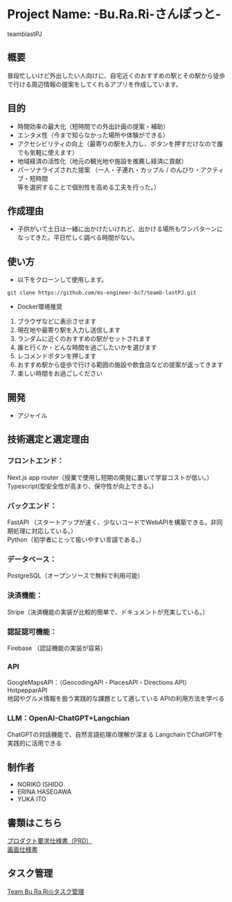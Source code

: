 # Project Name: -Bu.Ra.Ri-さんぽっと- <br>
teamblastPJ

## 概要
普段忙しいけど外出したい人向けに、自宅近くのおすすめの駅とその駅から徒歩で行ける周辺情報の提案をしてくれるアプリを作成しています。
## 目的
* 時間効率の最大化（短時間での外出計画の提案・補助）
* エンタメ性（今まで知らなかった場所や体験ができる）
* アクセシビリティの向上（最寄りの駅を入力し、ボタンを押すだけなので誰でも気軽に使えます）
* 地域経済の活性化（地元の観光地や施設を推薦し経済に貢献）
* パーソナライズされた提案
（一人・子連れ・カップル / のんびり・アクティブ・短時間<br>
等を選択することで個別性を高める工夫を行った。）
## 作成理由
* 子供がいて土日は一緒に出かけたいけれど、出かける場所もワンパターンになってきた。平日忙しく調べる時間がない。
## 使い方
* 以下をクローンして使用します。
 ```java:title
git clone https://github.com/ms-engineer-bc7/teamb-lastPJ.git
```
* Docker環境推奨
1. ブラウザなどに表示させます
2. 現在地や最寄り駅を入力し送信します
3. ランダムに近くのおすすめの駅がセットされます
4. 誰と行くか・どんな時間を過ごしたいかを選びます
5. レコメンドボタンを押します
6. おすすめ駅から徒歩で行ける範囲の施設や飲食店などの提案が返ってきます
7. 楽しい時間をお過ごしください

## 開発
* アジャイル

## 技術選定と選定理由
### フロントエンド：<br>
 Next.js app router（授業で使用し短期の開発に置いて学習コストが低い。）<br>
 Typescript(型安全性が高まり、保守性が向上できる。)<br>
### バックエンド：
FastAPI （スタートアップが速く、少ないコードでWebAPIを構築できる。非同期処理に対応している。）<br>
Python（初学者にとって扱いやすい言語である。）<br>
### データベース：
PostgreSQL（オープンソースで無料で利用可能）<br>
### 決済機能：
Stripe（決済機能の実装が比較的簡単で、ドキュメントが充実している。）<br>
### 認証認可機能：
Firebase （認証機能の実装が容易）<br>
### API <br>
GoogleMapsAPI：（GeocodingAPI・PlacesAPI・Directions API）<br>
HotpepparAPI<br>
地図やグルメ情報を扱う実践的な課題として適している
APIの利用方法を学べる

### LLM：OpenAI-ChatGPT+Langchian
ChatGPTの対話機能で、自然言語処理の理解が深まる
LangchainでChatGPTを実践的に活用できる
## 

 

## 制作者
* NORIKO ISHIDO
* ERINA HASEGAWA
* YUKA ITO

## 書類はこちら
[プロダクト要求仕様書（PRD）](https://miniature-icon-2d2.notion.site/PRD-2e8ad23d47c549c18a75c2405120c631?pvs=4)<br>
[画面仕様書](https://www.notion.so/WF-5e7afd39bdbd45c7bd14eb6c8ba06b7f)<br>

## タスク管理
[Team Bu.Ra.Ri◎タスク管理](https://miniature-icon-2d2.notion.site/Team-Bu-Ra-Ri-aeb75cd0b56548659f275092f95e250f?pvs=4)<br>

## 
